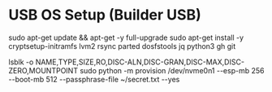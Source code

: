 # USB OS Setup (Builder USB)

sudo apt-get update && apt-get -y full-upgrade
sudo apt-get install -y cryptsetup-initramfs lvm2 rsync parted dosfstools jq python3 gh git

lsblk -o NAME,TYPE,SIZE,RO,DISC-ALN,DISC-GRAN,DISC-MAX,DISC-ZERO,MOUNTPOINT
sudo python -m provision /dev/nvme0n1 --esp-mb 256 --boot-mb 512 --passphrase-file ~/secret.txt --yes
